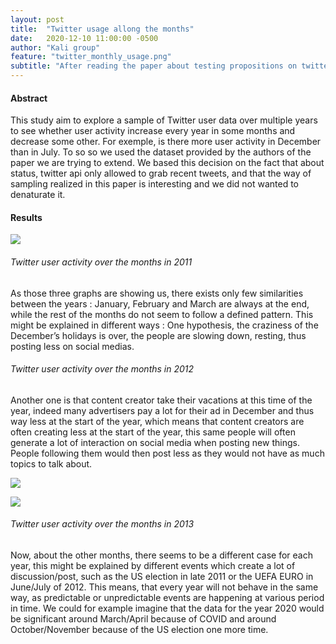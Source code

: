 ```yaml
---
layout: post
title:  "Twitter usage allong the months"
date:   2020-12-10 11:00:00 -0500
author: "Kali group"
feature: "twitter_monthly_usage.png"
subtitle: "After reading the paper about testing propositions on twitter usage, we wanted to add the research question 'Is there a pattern of twitter usage allong the year ? '. Is there some months, always the same months, where the usage increases or in contrary where it decreases ? Click this post to see the results"
---
```

<div>
    <h4>Abstract</h4>
        <p>
        This study aim to explore a sample of Twitter user data over multiple years to see whether user activity increase every year in some months and decrease some other. For exemple, is there more user activity in December than in July.
        To so so we used the dataset provided by the authors of the paper we are trying to extend. 
        We based this decision on the fact that about status, twitter api only allowed to grab recent tweets, and that the way of sampling realized in this paper is interesting and we did not wanted to denaturate it. 
        </p>
    <h4>Results</h4>
        <div class="grid-container">
            <div class="grid-child one">
                <p class="blockimage">
                <img src="{{ site.baseurl}}/assets/images/month2011.png" class="full_width" />
                </p>
            </div>
            <div class="grid-child two">
                <p class="blocktext">
                <h6>Twitter user activity over the months in 2011</h6>
                 As those three graphs are showing us, there exists only few similarities between the years : January, February and March are always at the end, while the rest of the months do not seem to follow a defined pattern. This might be explained in different ways : One hypothesis, the craziness of the December’s holidays is over, the people are slowing down, resting, thus posting less on social medias.
                 </p>
            </div>
        </div>
        <div class="grid-container">
            <div class="grid-child one">
                <p class="blocktext">
                <h6>Twitter user activity over the months in 2012</h6>
                 Another one is that content creator take their vacations at this time of the year, indeed many advertisers pay a lot for their ad in December and thus way less at the start of the year, which means that content creators are often creating less at the start of the year, this same people will often generate a lot of interaction on social media when posting new things. People following them would then post less as they would not have as much topics to talk about.
                 </p>
            </div>
            <div class="grid-child two">
                <p class="blockimage">
                <img src="{{ site.baseurl}}/assets/images/month2012.png" class="full_width" />
                </p>
            </div>
        </div>
        <div class="grid-container">
            <div class="grid-child one">
                <p class="blockimage">
                <img src="{{ site.baseurl}}/assets/images/month2013.png" class="full_width" />
                </p>
            </div>
            <div class="grid-child two">
                <p class="blocktext">
                <h6>Twitter user activity over the months in 2013</h6>
                 Now, about the other months, there seems to be a different case for each year, this might be explained by different events which create a lot of discussion/post, such as the US election in late 2011 or the UEFA EURO in June/July of 2012. This means, that every year will not behave in the same way, as predictable or unpredictable events are happening at various period in time. We could for example imagine that the data for the year 2020 would be significant around March/April because of COVID and around October/November because of the US election one more time.
                 </p>
            </div>
        </div>
</div>